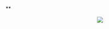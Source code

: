 **<p align="center">
<img src="https://readme-typing-svg.herokuapp.com/demo/?color=1DF72A&lines=%F0%9F%91%8B+Hello%2C+I'm+Carlos+Vel%C3%A1squez%2C++%F0%9F%92%BBSoftware+Development+Student.++%F0%9F%9A%80+Welcome+to+my+profile.">
</p>



